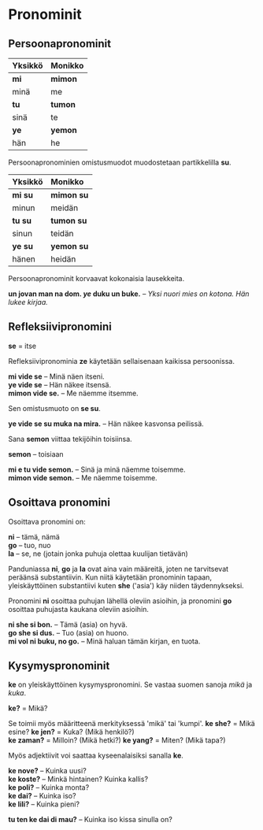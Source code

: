 # Pronominit
## Persoonapronominit

| Yksikkö     | Monikko      |
|:------------|:-------------|
| **mi**      | **mimon**    |
| minä        | me           |
| **tu**      | **tumon**    |
| sinä        | te           |
| **ye**      | **yemon**    |
| hän         | he           |

Persoonapronominien omistusmuodot muodostetaan partikkelilla
**su**.

| Yksikkö     | Monikko      |
|:------------|:-------------|
| **mi su**   | **mimon su** |
| minun       | meidän       |
| **tu su**   | **tumon su** |
| sinun       | teidän       |
| **ye su**   | **yemon su** |
| hänen       | heidän       |

Persoonapronominit korvaavat kokonaisia lausekkeita.

**un jovan man na dom. _ye_ duku un buke.**
– _Yksi nuori mies on kotona. Hän lukee kirjaa._

## Refleksiivipronomini

**se**
= itse

Refleksiivipronominia **ze** käytetään sellaisenaan kaikissa persoonissa.

**mi vide se**
– Minä näen itseni.  
**ye vide se**
– Hän näkee itsensä.  
**mimon vide se.**
– Me näemme itsemme.

Sen omistusmuoto on **se su**.

**ye vide se su muka na mira.**
– Hän näkee kasvonsa peilissä.

Sana **semon** viittaa tekijöihin toisiinsa.

**semon**
– toisiaan

**mi e tu vide semon.**
– Sinä ja minä näemme toisemme.  
**mimon vide semon.**
– Me näemme toisemme.


## Osoittava pronomini

Osoittava pronomini on:

**ni**
– tämä, nämä  
**go**
– tuo, nuo  
**la**
– se, ne (jotain jonka puhuja olettaa kuulijan tietävän)

Panduniassa **ni**, **go** ja **la** ovat aina vain määreitä,
joten ne tarvitsevat peräänsä substantiivin.
Kun niitä käytetään pronominin tapaan, yleiskäyttöinen substantiivi kuten
**she**
('asia') käy niiden täydennykseksi.

Pronomini
**ni**
osoittaa puhujan lähellä oleviin asioihin,
ja pronomini
**go**
osoittaa puhujasta kaukana oleviin asioihin.

**ni she si bon.**
– Tämä (asia) on hyvä.  
**go she si dus.**
– Tuo (asia) on huono.  
**mi vol ni buku, no go.**
– Minä haluan tämän kirjan, en tuota.


## Kysymyspronominit

**ke** on yleiskäyttöinen kysymyspronomini. Se vastaa suomen sanoja _mikä_ ja _kuka_.

**ke?**
= Mikä?

Se toimii myös määritteenä merkityksessä 'mikä' tai 'kumpi'.
**ke she?**
= Mikä esine?
**ke jen?**
= Kuka? (Mikä henkilö?)  
**ke zaman?**
= Milloin? (Mikä hetki?)
**ke yang?** 
= Miten? (Mikä tapa?)

Myös adjektiivit voi saattaa kyseenalaisiksi sanalla **ke**.

**ke nove?**
– Kuinka uusi?  
**ke koste?**
– Minkä hintainen? Kuinka kallis?  
**ke poli?**
– Kuinka monta?  
**ke dai?**
– Kuinka iso?  
**ke lili?**
– Kuinka pieni?

**tu ten ke dai di mau?**
– Kuinka iso kissa sinulla on?


